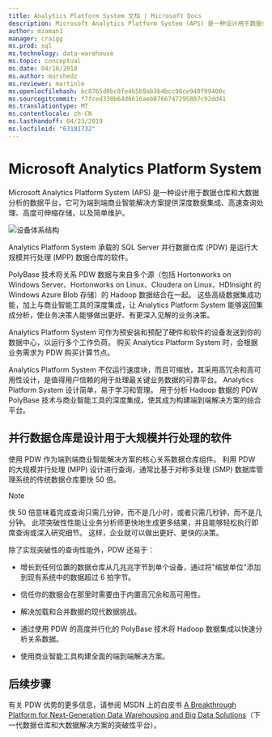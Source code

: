 ```yaml
---
title: Analytics Platform System 文档 | Microsoft Docs
description: Microsoft Analytics Platform System (APS) 是一种设计用于数据仓库和大数据分析的数据平台，它可为端到端商业智能解决方案提供深度数据集成、高速查询处理、高度可伸缩存储，以及简单维护。
author: mzaman1
manager: craigg
ms.prod: sql
ms.technology: data-warehouse
ms.topic: conceptual
ms.date: 04/18/2018
ms.author: murshedz
ms.reviewer: martinle
ms.openlocfilehash: bc8765d0bc8fe4b5b9ab3b4bcc98ce940f99400c
ms.sourcegitcommit: f7fced330b64d6616aeb8766747295807c92dd41
ms.translationtype: MT
ms.contentlocale: zh-CN
ms.lasthandoff: 04/23/2019
ms.locfileid: "63181732"
---
```

# <a name="microsoft-analytics-platform-system"></a>Microsoft Analytics Platform System

Microsoft Analytics Platform System (APS) 是一种设计用于数据仓库和大数据分析的数据平台，它可为端到端商业智能解决方案提供深度数据集成、高速查询处理、高度可伸缩存储，以及简单维护。

![设备体系结构](media/architecture-high-level.png "设备体系结构")

Analytics Platform System 承载的 SQL Server 并行数据仓库 (PDW) 是运行大规模并行处理 (MPP) 数据仓库的软件。

PolyBase 技术将关系 PDW 数据与来自多个源（包括 Hortonworks on Windows Server、Hortonworks on Linux、Cloudera on Linux、HDInsight 的 Windows Azure Blob 存储）的 Hadoop 数据结合在一起。 这些高级数据集成功能，加上与商业智能工具的深度集成，让 Analytics Platform System 能够返回集成分析，使业务决策人能够做出更好、有更深入见解的业务决策。

Analytics Platform System 可作为预安装和预配了硬件和软件的设备发送到你的数据中心，以运行多个工作负荷。 购买 Analytics Platform System 时，会根据业务需求为 PDW 购买计算节点。

Analytics Platform System 不仅运行速度块，而且可缩放，其采用高冗余和高可用性设计，是值得用户信赖的用于处理最关键业务数据的可靠平台。 Analytics Platform System 设计简单，易于学习和管理。 用于分析 Hadoop 数据的 PDW PolyBase 技术与商业智能工具的深度集成，使其成为构建端到端解决方案的综合平台。

## <a name="parallel-data-warehouse-software-designed-for-massively-parallel-processing"></a>并行数据仓库是设计用于大规模并行处理的软件

使用 PDW 作为端到端商业智能解决方案的核心关系数据仓库组件。 利用 PDW 的大规模并行处理 (MPP) 设计进行查询，通常比基于对称多处理 (SMP) 数据库管理系统的传统数据仓库要快 50 倍。

> [!NOTE]
> 快 50 倍意味着完成查询只需几分钟，而不是几小时，或者只需几秒钟，而不是几分钟。 此项突破性性能让业务分析师更快地生成更多结果，并且能够轻松执行即席查询或深入研究细节。 这样，企业就可以做出更好、更快的决策。

除了实现突破性的查询性能外，PDW 还易于：

- 增长到任何位置的数据仓库从几兆兆字节到单个设备，通过将"缩放单位"添加到现有系统中的数据超过 6 拍字节。

- 信任你的数据会在那里时需要由于内置高冗余和高可用性。

- 解决加载和合并数据的现代数据挑战。

- 通过使用 PDW 的高度并行化的 PolyBase 技术将 Hadoop 数据集成以快速分析关系数据。

- 使用商业智能工具构建全面的端到端解决方案。

## <a name="next-steps"></a>后续步骤

有关 PDW 优势的更多信息，请参阅 MSDN 上的白皮书 [A Breakthrough Platform for Next-Generation Data Warehousing and Big Data Solutions](https://docs.microsoft.com/previous-versions/sql/sql-server-2012/dn520808%28v=msdn.10%29)（下一代数据仓库和大数据解决方案的突破性平台）。
